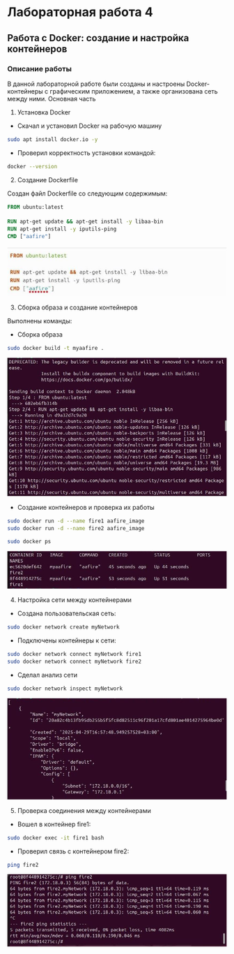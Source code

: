 

# Лабораторная работа 4

## Работа с Docker: создание и настройка контейнеров

### Описание работы

В данной лабораторной работе были созданы и настроены Docker-контейнеры с графическим приложением, а также организована сеть между ними.
Основная часть
1. Установка Docker

- Скачал и установил Docker на рабочую машину
```bash
sudo apt install docker.io -y
```



- Проверил корректность установки командой:
```bash
docker --version
```



2. Создание Dockerfile

Создан файл Dockerfile со следующим содержимым:
```dockerfile
FROM ubuntu:latest

RUN apt-get update && apt-get install -y libaa-bin
RUN apt-get install -y iputils-ping
CMD ["aafire"]
```
![2.png](Screenshots/2.png)

3. Сборка образа и создание контейнеров

Выполнены команды:

- Сборка образа
```bash
sudo docker build -t myaafire .
```
![3_1.png](Screenshots/3_1.png)


- Создание контейнеров и проверка их работы
```bash
sudo docker run -d --name fire1 aafire_image
sudo docker run -d --name fire2 aafire_image
```

```bash
sudo docker ps
```

![3_2.png](Screenshots/3_2.png)


4. Настройка сети между контейнерами

- Создана пользовательская сеть:

```bash
sudo docker network create myNetwork
```

- Подключены контейнеры к сети:
```bash
sudo docker network connect myNetwork fire1
sudo docker network connect myNetwork fire2
```

- Сделал анализ сети
```bash
sudo docker network inspect myNetwork
```
![4.png](Screenshots/4.png)

5. Проверка соединения между контейнерами

- Вошел в контейнер fire1:

```bash
sudo docker exec -it fire1 bash
```

- Проверил связь с контейнером fire2:

```bash
ping fire2
```
![5.png](Screenshots/5.png)
